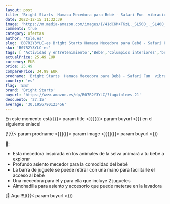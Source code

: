 ```yaml
---
layout: post
title: 'Bright Starts  Hamaca Mecedora para Bebé - Safari Fun  vibraciones relajantes  arco de juego con 3 juguetes  asiento lavable a máquina  arnés de 3 puntos  desde recién nacidos hasta los 9 kg'
date: 2022-12-15 11:32:39
image: 'https://m.media-amazon.com/images/I/41dCKM+TKzL._SL500_._SL400_.jpg'
comments: true
category: ofertas
author: 'tole.es'
slug: 'B07R2Y3YLC-es Bright Starts Hamaca Mecedora para Bebé - Safari Fun...'
sku: 'B07R2Y3YLC-es'
tags: [ 'Actividad y entretenimiento','Bebé','Columpios interiores','bebé','bright starts','nacido','recién','🇪🇸', ]
actualPrice: 25.49 EUR
currency: EUR
price: 25.49
comparePrice: 34.99 EUR
prodname: 'Bright Starts  Hamaca Mecedora para Bebé - Safari Fun  vibraciones relajantes  arco de juego con 3 juguetes  asiento lavable a máquina  arnés de 3 puntos  desde recién nacidos hasta los 9 kg'
country: 'es'
flag: '🇪🇸'
brand: 'Bright Starts'
buyurl: 'https://www.amazon.es/dp/B07R2Y3YLC/?tag=tolees-21'
descuento: '27.15'
average: '30.1956790123456'
---
```


En este momento está [{{< param title >}}]({{< param buyurl >}}) en el siguiente enlace!

[![{{< param prodname >}}]({{< param image >}})]({{< param buyurl >}})

🔎:

- Esta mecedora inspirada en los animales de la selva animará a tu bebé a explorar
- Profundo asiento mecedor para la comodidad del bebé
- La barra de juguete se puede retirar con una mano para facilitarle el acceso al bebé
- Una mecedora para él y para ella que incluye 2 juguetes
- Almohadilla para asiento y accesorio que puede meterse en la lavadora

[🛒 Aquí!!!]({{< param buyurl >}})
